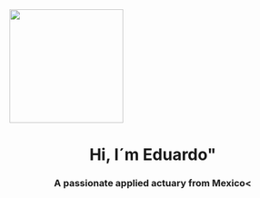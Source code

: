 <dev  id="header" align= "center" >
 <img src= "https://www.bing.com/images/searchview=detailV2&ccid=LuaZjjTD&id=5A626DD82DB67362052197594BF84687AAFD1F21&thid=OIP.LuaZjjTD4u_3uJTGbPxSZwHaFj&mediaurl=https%3A%2F%2Fi.pinimg.com%2Foriginals%2F2e%2Fe6%2F99%2F2ee6998e34c3e2eff7b894c66cfc5267.jpg&cdnurl=https%3A%2F%2Fth.bing.com%2Fth%2Fid%2FR.2ee6998e34c3e2eff7b894c66cfc5267%3Frik%3DIR%252f9qodG%252bEtZlw%26pid%3DImgRaw%26r%3D0&exph=600&expw=800&q=tumblr+statistics+gif&simid=608052066969592172&form=IRPRST&ck=28C22FA31868187ACDAB10086E4DF1C1&selectedindex=1&ajaxhist=0&ajaxserp=0&vt=0" width = "200" />
 <h1 align = "center" >Hi, I´m Eduardo" </h1>
 <h3 align = "center" >A passionate applied actuary from Mexico< </h3> 
</dev

<!--
**EduardoAdame/EduardoAdame** is a ✨ _special_ ✨ repository because its `README.md` (this file) appears on your GitHub profile.

Here are some ideas to get you started:

- 🔭 I’m currently working on ...
- 🌱 I’m currently learning ...
- 👯 I’m looking to collaborate on ...
- 🤔 I’m looking for help with ...
- 💬 Ask me about ...
- 📫 How to reach me: ...
- 😄 Pronouns: ...
- ⚡ Fun fact: ...
-->
